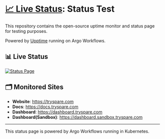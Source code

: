 # [📈 Live Status](https://spare-technologies.github.io/status-test): Status Test

This repository contains the open-source uptime monitor and status page for testing purposes.

Powered by [Upptime](https://upptime.js.org) running on Argo Workflows.

## 📊 Live Status

[![Status Page](https://img.shields.io/badge/Status%20Page-Live-brightgreen)](https://spare-technologies.github.io/status-test)

## 🗂️ Monitored Sites

- **Website**: https://tryspare.com
- **Docs**: https://docs.tryspare.com  
- **Dashboard**: https://dashboard.tryspare.com
- **Dashboard(Sandbox)**: https://dashboard.sandbox.tryspare.com

---

This status page is powered by Argo Workflows running in Kubernetes.
